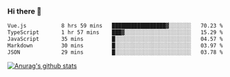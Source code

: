 ### Hi there 👋



<!--
**webB1an/webB1an** is a ✨ _special_ ✨ repository because its `README.md` (this file) appears on your GitHub profile.

Here are some ideas to get you started:

- 🔭 I’m currently working on ...
- 🌱 I’m currently learning ...
- 👯 I’m looking to collaborate on ...
- 🤔 I’m looking for help with ...
- 💬 Ask me about ...
- 📫 How to reach me: ...
- 😄 Pronouns: ...
- ⚡ Fun fact: ...
-->

<!--START_SECTION:waka-->

```txt
Vue.js           8 hrs 59 mins   █████████████████▓░░░░░░░   70.23 %
TypeScript       1 hr 57 mins    ███▓░░░░░░░░░░░░░░░░░░░░░   15.29 %
JavaScript       35 mins         █░░░░░░░░░░░░░░░░░░░░░░░░   04.57 %
Markdown         30 mins         █░░░░░░░░░░░░░░░░░░░░░░░░   03.97 %
JSON             29 mins         █░░░░░░░░░░░░░░░░░░░░░░░░   03.78 %
```

<!--END_SECTION:waka-->


[![Anurag's github stats](https://github-readme-stats.vercel.app/api?username=webB1an&show_icons=true&theme=radical)](https://github.com/anuraghazra/github-readme-stats)

